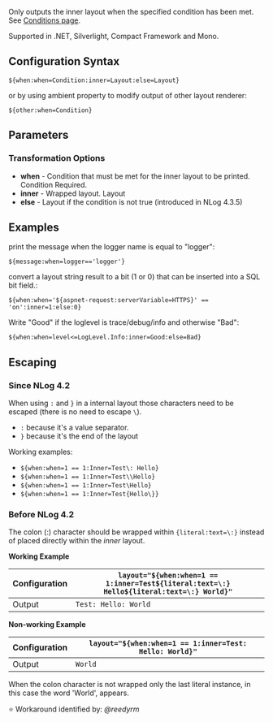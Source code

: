 Only outputs the inner layout when the specified condition has been met.  See [Conditions page](https://github.com/NLog/NLog/wiki/Conditions).

Supported in .NET, Silverlight, Compact Framework and Mono.

## Configuration Syntax
```
${when:when=Condition:inner=Layout:else=Layout}
```

or by using ambient property to modify output of other layout renderer:

```
${other:when=Condition}
```

## Parameters
### Transformation Options
* **when** - Condition that must be met for the inner layout to be printed. Condition Required.
* **inner** - Wrapped layout. Layout
* **else** - Layout if the condition is not true (introduced in NLog 4.3.5)

## Examples

print the message when the logger name is equal to "logger": 
 ```
${message:when=logger=='logger'}
```
 
convert a layout string result to a bit (1 or 0) that can be inserted into a SQL bit field.:

```
${when:when='${aspnet-request:serverVariable=HTTPS}' == 'on':inner=1:else:0}
```

Write "Good" if the loglevel is trace/debug/info and otherwise "Bad":

```
${when:when=level<=LogLevel.Info:inner=Good:else=Bad}
```

## Escaping

### Since NLog 4.2 

When using `:` and `}` in a internal layout those characters need to be escaped (there is no need to escape `\`).

-  `:` because it's a value separator. 
-  `}` because it's the end of the layout

Working examples:

- `${when:when=1 == 1:Inner=Test\: Hello}`
- `${when:when=1 == 1:Inner=Test\\Hello}`
- `${when:when=1 == 1:Inner=Test\Hello}`
- `${when:when=1 == 1:Inner=Test{Hello\}}`


### Before NLog 4.2

The colon (:) character should be wrapped within ```{literal:text=\:}``` instead of placed directly within the _inner_ layout. 


**Working Example**
 
Configuration | `layout="${when:when=1 == 1:inner=Test${literal:text=\:} Hello${literal:text=\:} World}"`
------------- | -----------------------------------------------------------------------------------------
Output | `Test: Hello: World`


**Non-working Example**

Configuration | `layout="${when:when=1 == 1:inner=Test: Hello: World}"`
------------- | -------------------------------------------------------
Output | `World`

When the colon character is not wrapped only the last literal instance, in this case the word 'World', appears. 

:star: Workaround identified by: _@reedyrm_

